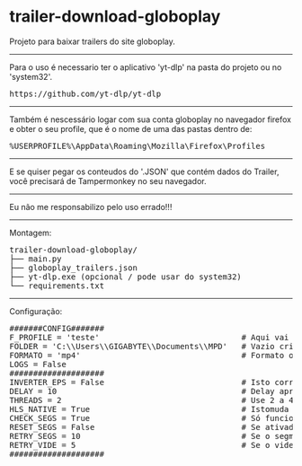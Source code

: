 # trailer-download-globoplay
Projeto para baixar trailers do site globoplay.
<hr>

Para o uso é necessario ter o aplicativo 'yt-dlp' na pasta do projeto ou no 'system32'.
<pre>https://github.com/yt-dlp/yt-dlp</pre>
<hr>
Também é nescessário logar com sua conta globoplay no navegador firefox e obter o seu profile, que é o nome de uma das pastas dentro de:
<pre>%USERPROFILE%\AppData\Roaming\Mozilla\Firefox\Profiles</pre>
<hr>
E se quiser pegar os conteudos do '.JSON' que contém dados do Trailer, você precisará de Tampermonkey no seu navegador.
<hr>
Eu não me responsabilizo pelo uso errado!!!

<hr>
Montagem:

<pre>trailer-download-globoplay/
├── main.py
├── globoplay_trailers.json
├── yt-dlp.exe (opcional / pode usar do system32)
└── requirements.txt</pre>

<hr>
Configuração:

<pre>#######CONFIG#######
F_PROFILE = 'teste'                              # Aqui vai o nome da pasta do profile firefox.
FOLDER = 'C:\\Users\\GIGABYTE\\Documents\\MPD'   # Vazio cria uma pasta downloads.
FORMATO = 'mp4'                                  # Formato original é MP4, se quser criar Metadados, mude para MKV.
LOGS = False
####################
INVERTER_EPS = False                             # Isto corrige a ordem invertida se necessário.
DELAY = 10                                       # Delay apra proteger o cookie
THREADS = 2                                      # Use 2 a 4. Se aumentar mais que '2', aumente o tempo de delay.
HLS_NATIVE = True                                # Istomuda o script para usar HLS do YT-DLP nativo e não o FFMPEG.
CHECK_SEGS = True                                # Só funciona com HLS Nativo, True só deixa remuxar se não faltar segmentos.
RESET_SEGS = False                               # Se ativada, quando um segmento falhar irá recomeçar o download do segmento zero.
RETRY_SEGS = 10                                  # Se o segmento falhar, tenta baixar ele novamente por 10x.
RETRY_VIDE = 5                                   # Se o video falhar, ele tenta novamente por 5x.
####################</pre>
